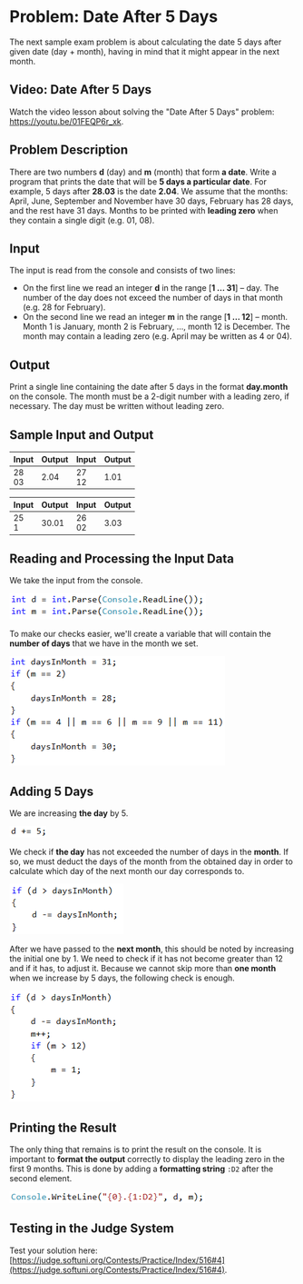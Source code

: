 # Problem: Date After 5 Days

The next sample exam problem is about calculating the date 5 days after given date (day + month), having in mind that it might appear in the next month.

## Video: Date After 5 Days

Watch the video lesson about solving the "Date After 5 Days" problem: https://youtu.be/01FEQP6r_xk.

## Problem Description

There are two numbers **d** (day) and **m** (month) that form **a date**. Write a program that prints the date that will be **5 days a particular date**. For example, 5 days after **28.03** is the date **2.04**. We assume that the months: April, June, September and November have 30 days, February has 28 days, and the rest have 31 days. Months to be printed with **leading zero** when they contain a single digit (e.g. 01, 08).

## Input

The input is read from the console and consists of two lines:
 * On the first line we read an integer **d** in the range [**1 … 31**] – day. The number of the day does not exceed the number of days in that month (e.g. 28 for February).
 * On the second line we read an integer **m** in the range [**1 … 12**] – month. Month 1 is January, month 2 is February,  …, month 12 is December. The month may contain a leading zero (e.g. April may be written as 4 or 04).

## Output

Print a single line containing the date after 5 days in the format **day.month** on the console. The month must be a 2-digit number with a leading zero, if necessary. The day must be written without leading zero.

## Sample Input and Output

| Input | Output | Input | Output |
| --- | --- | --- | --- |
|28<br>03|2.04|27<br>12|1.01|

| Input | Output | Input | Output |
| --- | --- | --- | --- |
|25<br>1|30.01|26<br>02|3.03|

## Reading and Processing the Input Data

We take the input from the console.

![](/assets/chapter-8-1-images/05.Date-after-5-days-01.png)

To make our checks easier, we'll create a variable that will contain the **number of days** that we have in the month we set.

![](/assets/chapter-8-1-images/05.Date-after-5-days-02.png)

## Adding 5 Days

We are increasing **the day** by 5.

![](/assets/chapter-8-1-images/05.Date-after-5-days-03.png)

We check if **the day** has not exceeded the number of days in the **month**. If so, we must deduct the days of the month from the obtained day in order to calculate which day of the next month our day corresponds to.

![](/assets/chapter-8-1-images/05.Date-after-5-days-04.png)

After we have passed to the **next month**, this should be noted by increasing the initial one by 1. We need to check if it has not become greater than 12 and if it has, to adjust it. Because we cannot skip more than **one month** when we increase by 5 days, the following check is enough.

![](/assets/chapter-8-1-images/05.Date-after-5-days-05.png)

## Printing the Result

The only thing that remains is to print the result on the console. It is important to **format the output** correctly to display the leading zero in the first 9 months. This is done by adding a **formatting string** `:D2` after the second element.

![](/assets/chapter-8-1-images/05.Date-after-5-days-06.png)

## Testing in the Judge System

Test your solution here: [https://judge.softuni.org/Contests/Practice/Index/516#4](https://judge.softuni.org/Contests/Practice/Index/516#4).
